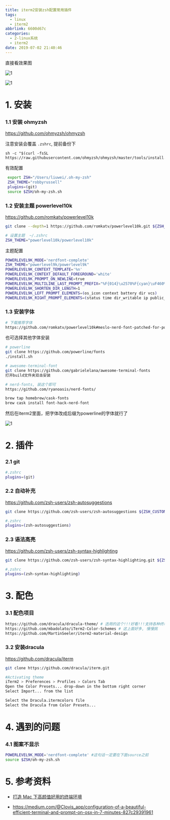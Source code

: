 ```yaml
---
title: iterm2安装zsh配置常用插件
tags:
  - linux
  - iterm2
abbrlink: 6600d67c
categories:
  - 2-linux系统
  - iterm2
date: 2019-07-02 21:40:46
---
```


直接看效果图

![1](iterm2_zsh配置/3.png)

![1](iterm2_zsh配置/2.png)



<!-- more -->

# 1. 安装

### 1.1 安装 ohmyzsh

 https://github.com/ohmyzsh/ohmyzsh

注意安装会覆盖 `.zshrc`, 提前备份下

```
sh -c "$(curl -fsSL https://raw.githubusercontent.com/ohmyzsh/ohmyzsh/master/tools/install.sh)"
```

有效配置

```bash
 export ZSH="/Users/liuwei/.oh-my-zsh"
 ZSH_THEME="robbyrussell"
 plugins=(git)
 source $ZSH/oh-my-zsh.sh
```



### 1.2  安装主题 powerlevel10k

https://github.com/romkatv/powerlevel10k

```bash
git clone --depth=1 https://github.com/romkatv/powerlevel10k.git ${ZSH_CUSTOM:-$HOME/.oh-my-zsh/custom}/themes/powerlevel10k

# 设置主题  ~/.zshrc
ZSH_THEME="powerlevel10k/powerlevel10k" 
```



主题配置

```bash
POWERLEVEL9K_MODE='nerdfont-complete'
ZSH_THEME="powerlevel9k/powerlevel9k"
POWERLEVEL9K_CONTEXT_TEMPLATE='%n'
POWERLEVEL9K_CONTEXT_DEFAULT_FOREGROUND='white'
POWERLEVEL9K_PROMPT_ON_NEWLINE=true
POWERLEVEL9K_MULTILINE_LAST_PROMPT_PREFIX="%F{014}\u2570%F{cyan}\uF460%F{073}\uF460%F{109}\uF460%f "
POWERLEVEL9K_SHORTEN_DIR_LENGTH=1
POWERLEVEL9K_LEFT_PROMPT_ELEMENTS=(os_icon context battery dir vcs)
POWERLEVEL9K_RIGHT_PROMPT_ELEMENTS=(status time dir_writable ip public_ip ram load background_jobs)
```



### 1.3 安装字体

```bash
# 下载推荐字体
https://github.com/romkatv/powerlevel10k#meslo-nerd-font-patched-for-powerlevel10k
```

也可选择其他字体安装

```bash
# powerline
git clone https://github.com/powerline/fonts
./install.sh

# awesome-terminal-font
git clone https://github.com/gabrielelana/awesome-terminal-fonts
打开build文件夹双击安装

# nerd-fonts, 装这个即可
https://github.com/ryanoasis/nerd-fonts/

brew tap homebrew/cask-fonts
brew cask install font-hack-nerd-font
```



然后在iterm2里面，把字体改成后缀为powerline的字体就行了

![1](iterm2_zsh配置/1.png)



# 2. 插件

### 2.1 git

```bash
#.zshrc
plugins=(git)
```

### 2.2 自动补充

https://github.com/zsh-users/zsh-autosuggestions

```bash
git clone https://github.com/zsh-users/zsh-autosuggestions ${ZSH_CUSTOM:-~/.oh-my-zsh/custom}/plugins/zsh-autosuggestions

#.zshrc
plugins=(zsh-autosuggestions)
```

### 2.3 语法高亮

https://github.com/zsh-users/zsh-syntax-highlighting

```bash
git clone https://github.com/zsh-users/zsh-syntax-highlighting.git ${ZSH_CUSTOM:-~/.oh-my-zsh/custom}/plugins/zsh-syntax-highlighting

#.zshrc
plugins=(zsh-syntax-highlighting)
```



# 3. 配色

### 3.1 配色项目

```bash
https://github.com/dracula/dracula-theme/ # 选用的这个!!!好看!!!支持各种终端
https://github.com/mbadolato/iTerm2-Color-Schemes # 这上面好多, 慢慢挑
https://github.com/MartinSeeler/iterm2-material-design 
```

### 3.2 安装dracula

https://github.com/dracula/iterm

```bash
git clone https://github.com/dracula/iterm.git

#Activating theme
iTerm2 > Preferences > Profiles > Colors Tab
Open the Color Presets... drop-down in the bottom right corner
Select Import... from the list

Select the Dracula.itermcolors file
Select the Dracula from Color Presets...
```



# 4. 遇到的问题

### 4.1 图案不显示

```bash
POWERLEVEL9K_MODE='nerdfont-complete' #这句话一定要在下面source之前
source $ZSH/oh-my-zsh.sh
```



# 5. 参考资料

+ [打造 Mac 下高颜值好用的终端环境](https://blog.biezhi.me/2018/11/build-a-beautiful-mac-terminal-environment.html)

+ https://medium.com/@Clovis_app/configuration-of-a-beautiful-efficient-terminal-and-prompt-on-osx-in-7-minutes-827c29391961


